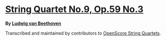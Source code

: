 # [String Quartet No.9, Op.59 No.3][set]

__By [Ludwig van Beethoven][composer]__

[set]: https://musescore.com/openscore-string-quartets/sets/5193359
[composer]: https://musescore.com/openscore-string-quartets/sets?order=title&text=Beethoven,+Ludwig

Transcribed and maintained by contributors to [OpenScore String Quartets].

[OpenScore String Quartets]: https://musescore.com/openscore-string-quartets
